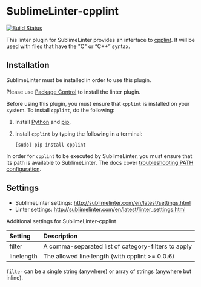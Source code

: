 SublimeLinter-cpplint
=========================

[![Build Status](https://travis-ci.org/SublimeLinter/SublimeLinter-cpplint.svg?branch=master)](https://travis-ci.org/SublimeLinter/SublimeLinter-cpplint)

This linter plugin for SublimeLinter provides an interface to [cpplint](https://pypi.python.org/pypi/cpplint). It will be used with files that have the "C" or “C++” syntax.

## Installation

SublimeLinter must be installed in order to use this plugin.

Please use [Package Control](https://packagecontrol.io) to install the linter plugin.

Before using this plugin, you must ensure that `cpplint` is installed on your system. To install `cpplint`, do the following:

1. Install [Python](http://python.org/download/) and [pip](http://www.pip-installer.org/en/latest/installing.html).

1. Install `cpplint` by typing the following in a terminal:
   ```
   [sudo] pip install cpplint
   ```

In order for `cpplint` to be executed by SublimeLinter, you must ensure that its path is available to SublimeLinter. The docs cover [troubleshooting PATH configuration](http://sublimelinter.com/en/latest/troubleshooting.html#finding-a-linter-executable).


## Settings

- SublimeLinter settings: http://sublimelinter.com/en/latest/settings.html
- Linter settings: http://sublimelinter.com/en/latest/linter_settings.html

Additional settings for SublimeLinter-cpplint

|Setting|Description|
|:------|:----------|
|filter|A comma-separated list of category-filters to apply|
|linelength|The allowed line length (with cpplint >= 0.0.6)|

``filter`` can be a single string (anywhere) or array of strings (anywhere but inline).
